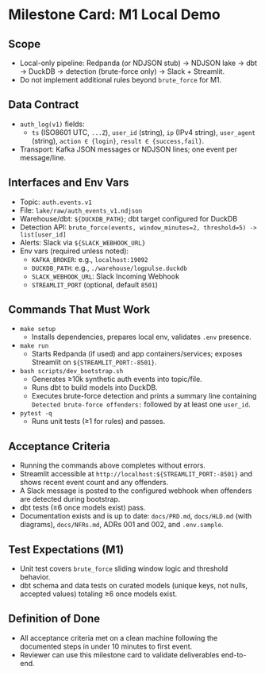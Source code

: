 # Milestone Card: M1 Local Demo

## Scope
- Local-only pipeline: Redpanda (or NDJSON stub) → NDJSON lake → dbt → DuckDB → detection (brute-force only) → Slack + Streamlit.
- Do not implement additional rules beyond `brute_force` for M1.

## Data Contract
- `auth_log(v1)` fields:
  - `ts` (ISO8601 UTC, `...Z`), `user_id` (string), `ip` (IPv4 string), `user_agent` (string), `action ∈ {login}`, `result ∈ {success,fail}`.
- Transport: Kafka JSON messages or NDJSON lines; one event per message/line.

## Interfaces and Env Vars
- Topic: `auth.events.v1`
- File: `lake/raw/auth_events_v1.ndjson`
- Warehouse/dbt: `${DUCKDB_PATH}`; dbt target configured for DuckDB
- Detection API: `brute_force(events, window_minutes=2, threshold=5) -> list[user_id]`
- Alerts: Slack via `${SLACK_WEBHOOK_URL}`
- Env vars (required unless noted):
  - `KAFKA_BROKER`: e.g., `localhost:19092`
  - `DUCKDB_PATH`: e.g., `./warehouse/logpulse.duckdb`
  - `SLACK_WEBHOOK_URL`: Slack Incoming Webhook
  - `STREAMLIT_PORT` (optional, default `8501`)

## Commands That Must Work
- `make setup`
  - Installs dependencies, prepares local env, validates `.env` presence.
- `make run`
  - Starts Redpanda (if used) and app containers/services; exposes Streamlit on `${STREAMLIT_PORT:-8501}`.
- `bash scripts/dev_bootstrap.sh`
  - Generates ≥10k synthetic auth events into topic/file.
  - Runs dbt to build models into DuckDB.
  - Executes brute-force detection and prints a summary line containing `Detected brute-force offenders:` followed by at least one `user_id`.
- `pytest -q`
  - Runs unit tests (≥1 for rules) and passes.

## Acceptance Criteria
- Running the commands above completes without errors.
- Streamlit accessible at `http://localhost:${STREAMLIT_PORT:-8501}` and shows recent event count and any offenders.
- A Slack message is posted to the configured webhook when offenders are detected during bootstrap.
- dbt tests (≥6 once models exist) pass.
- Documentation exists and is up to date: `docs/PRD.md`, `docs/HLD.md` (with diagrams), `docs/NFRs.md`, ADRs 001 and 002, and `.env.sample`.

## Test Expectations (M1)
- Unit test covers `brute_force` sliding window logic and threshold behavior.
- dbt schema and data tests on curated models (unique keys, not nulls, accepted values) totaling ≥6 once models exist.

## Definition of Done
- All acceptance criteria met on a clean machine following the documented steps in under 10 minutes to first event.
- Reviewer can use this milestone card to validate deliverables end-to-end.
